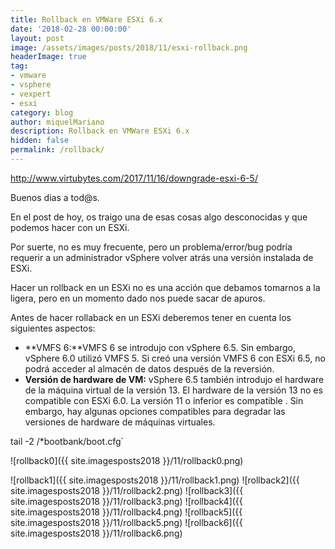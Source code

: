 ```yaml
---
title: Rollback en VMWare ESXi 6.x
date: '2018-02-28 00:00:00'
layout: post
image: /assets/images/posts/2018/11/esxi-rollback.png
headerImage: true
tag:
- vmware
- vsphere
- vexpert
- esxi
category: blog
author: miquelMariano
description: Rollback en VMWare ESXi 6.x
hidden: false
permalink: /rollback/
---
```


http://www.virtubytes.com/2017/11/16/downgrade-esxi-6-5/

Buenos dias a tod@s.

En el post de hoy, os traigo una de esas cosas algo desconocidas y que podemos hacer con un ESXi. 

Por suerte, no es muy frecuente, pero un problema/error/bug podría requerir a un administrador vSphere volver atrás una versión instalada de ESXi. 

Hacer un rollback en un ESXi no es una acción que debamos tomarnos a la ligera, pero en un momento dado nos puede sacar de apuros.

Antes de hacer rollaback en un ESXi deberemos tener en cuenta los siguientes aspectos:

* **VMFS 6:**VMFS 6 se introdujo con vSphere 6.5. Sin embargo, vSphere 6.0 utilizó VMFS 5. Si creó una versión VMFS 6 con ESXi 6.5, no podrá acceder al almacén de datos después de la reversión.
* **Versión de hardware de VM:** vSphere 6.5 también introdujo el hardware de la máquina virtual de la versión 13. El hardware de la versión 13 no es compatible con ESXi 6.0. La versión 11 o inferior es compatible . Sin embargo, hay algunas opciones compatibles para degradar las versiones de hardware de máquinas virtuales.

tail -2 /*bootbank/boot.cfg`

![rollback0]({{ site.imagesposts2018 }}/11/rollback0.png)

![rollback1]({{ site.imagesposts2018 }}/11/rollback1.png)
![rollback2]({{ site.imagesposts2018 }}/11/rollback2.png)
![rollback3]({{ site.imagesposts2018 }}/11/rollback3.png)
![rollback4]({{ site.imagesposts2018 }}/11/rollback4.png)
![rollback5]({{ site.imagesposts2018 }}/11/rollback5.png)
![rollback6]({{ site.imagesposts2018 }}/11/rollback6.png)